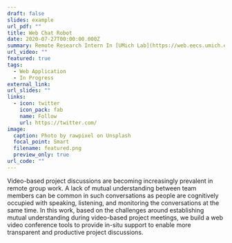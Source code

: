```yaml
---
draft: false
slides: example
url_pdf: ""
title: Web Chat Robot
date: 2020-07-27T00:00:00.000Z
summary: Remote Research Intern In [UMich Lab](https://web.eecs.umich.edu/~xwanghci/)
url_video: ""
featured: true
tags:
  - Web Application
  - In Progress
external_link:
url_slides: ""
links:
  - icon: twitter
    icon_pack: fab
    name: Follow
    url: https://twitter.com/
image:
  caption: Photo by rawpixel on Unsplash
  focal_point: Smart
  filename: featured.png
  preview_only: true
url_code: ""
---
```


Video-based project discussions are becoming increasingly prevalent in remote group work. A lack of mutual understanding between team members can be common in such conversations as people are cognitively occupied with speaking, listening, and monitoring the conversations at the same time. In this work, based on the challenges around establishing mutual understanding during video-based project meetings, we build a web video conference tools to provide in-situ support to enable more transparent and productive project discussions.

